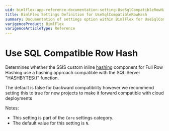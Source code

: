 ```yaml
---
uid: bimlflex-app-reference-documentation-setting-UseSqlCompatibleRowHash
title: BimlFlex Settings Definition for UseSqlCompatibleRowHash
summary: Documentation of settings option within BimlFlex for UseSqlCompatibleRowHash
varigenceProduct: BimlFlex
varigenceArticleType: Reference
---
```


# Use SQL Compatible Row Hash

Determines whether the SSIS custom inline [hashing](xref:bimlflex-concepts-hashing) component for Full Row Hashing use a hashing approach compatible with the SQL Server "HASHBYTES()" function.

The default is false for backward compatibility however we recommend setting this to true for new projects to make it forward compatible with cloud deployments

Notes:

* This setting is part of the `Core` settings category.
* The default value for this setting is `N`.